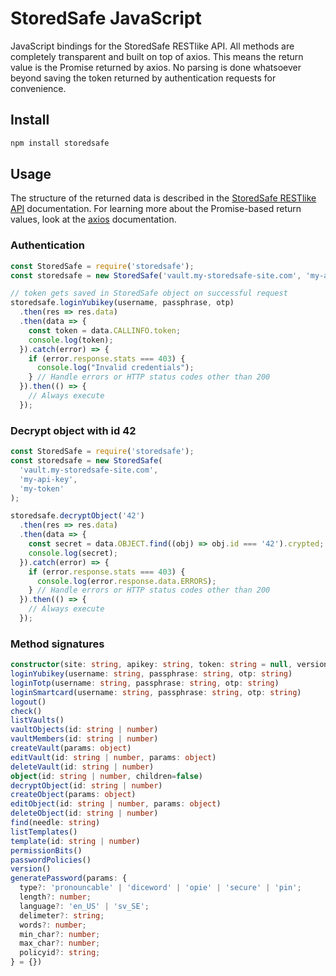 # StoredSafe JavaScript
JavaScript bindings for the StoredSafe RESTlike API. All methods are completely transparent and built on top of axios. This means the return value is the Promise returned by axios. No parsing is done whatsoever beyond saving the token returned by authentication requests for convenience.

## Install

```bash
npm install storedsafe
```

## Usage
The structure of the returned data is described in the [StoredSafe RESTlike API](https://developer.storedsafe.com) documentation.
For learning more about the Promise-based return values, look at the [axios](https://github.com/axios/axios) documentation.

### Authentication
```javascript
const StoredSafe = require('storedsafe');
const storedsafe = new StoredSafe('vault.my-storedsafe-site.com', 'my-api-key');

// token gets saved in StoredSafe object on successful request
storedsafe.loginYubikey(username, passphrase, otp)
  .then(res => res.data)
  .then(data => {
    const token = data.CALLINFO.token;
    console.log(token);
  }).catch(error) => {
    if (error.response.stats === 403) {
      console.log("Invalid credentials");
    } // Handle errors or HTTP status codes other than 200
  }).then(() => {
    // Always execute
  });
```

### Decrypt object with id 42
```javascript
const StoredSafe = require('storedsafe');
const storedsafe = new StoredSafe(
  'vault.my-storedsafe-site.com',
  'my-api-key',
  'my-token'
);

storedsafe.decryptObject('42')
  .then(res => res.data)
  .then(data => {
    const secret = data.OBJECT.find((obj) => obj.id === '42').crypted;
    console.log(secret);
  }).catch(error) => {
    if (error.response.stats === 403) {
      console.log(error.response.data.ERRORS);
    } // Handle errors or HTTP status codes other than 200
  }).then(() => {
    // Always execute
  });
```

### Method signatures
```typescript
constructor(site: string, apikey: string, token: string = null, version: string ='1.0')
loginYubikey(username: string, passphrase: string, otp: string)
loginTotp(username: string, passphrase: string, otp: string)
loginSmartcard(username: string, passphrase: string, otp: string)
logout()
check()
listVaults()
vaultObjects(id: string | number)
vaultMembers(id: string | number)
createVault(params: object)
editVault(id: string | number, params: object)
deleteVault(id: string | number)
object(id: string | number, children=false)
decryptObject(id: string | number)
createObject(params: object)
editObject(id: string | number, params: object)
deleteObject(id: string | number)
find(needle: string)
listTemplates()
template(id: string | number)
permissionBits()
passwordPolicies()
version()
generatePassword(params: {
  type?: 'pronouncable' | 'diceword' | 'opie' | 'secure' | 'pin';
  length?: number;
  language?: 'en_US' | 'sv_SE';
  delimeter?: string;
  words?: number;
  min_char?: number;
  max_char?: number;
  policyid?: string;
} = {})
```
